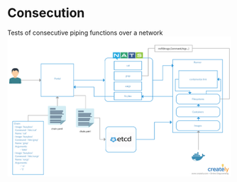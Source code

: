 # Consecution
Tests of consecutive piping functions over a network
![flow diagram](https://raw.githubusercontent.com/consecution/consecution/master/consecution.png)
